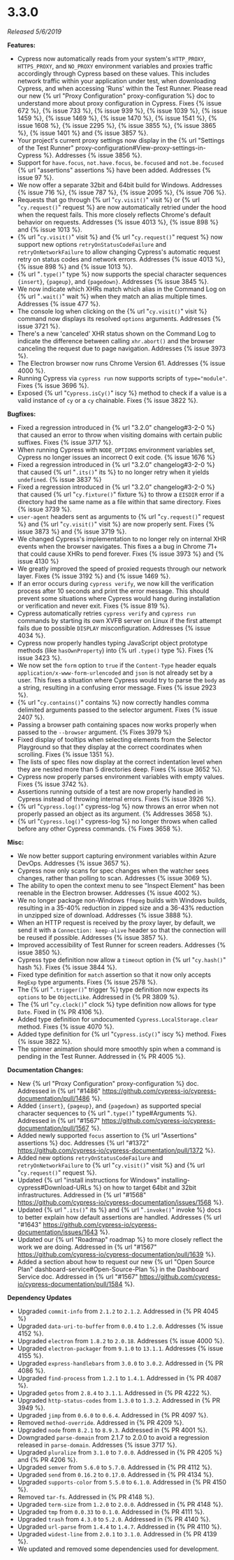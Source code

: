 # 3.3.0

*Released 5/6/2019*

**Features:**

- Cypress now automatically reads from your system's `HTTP_PROXY`, `HTTPS_PROXY`, and `NO_PROXY` environment variables and proxies traffic accordingly through Cypress based on these values. This includes network traffic within your application under test, when downloading Cypress, and when accessing 'Runs' within the Test Runner. Please read our new {% url "Proxy Configuration" proxy-configuration %} doc to understand more about proxy configuration in Cypress. Fixes {% issue 672 %}, {% issue 733 %}, {% issue 939 %}, {% issue 1039 %}, {% issue 1459 %}, {% issue 1469 %}, {% issue 1470 %}, {% issue 1541 %}, {% issue 1608 %}, {% issue 2295 %}, {% issue 3855 %}, {% issue 3865 %}, {% issue 1401 %} and {% issue 3857 %}.
- Your project's current proxy settings now display in the {% url "Settings of the Test Runner" proxy-configuration#View-proxy-settings-in-Cypress %}. Addresses {% issue 3856 %}.
- Support for `have.focus`, `not.have.focus`, `be.focused` and `not.be.focused` {% url "assertions" assertions %} have been added. Addresses {% issue 97 %}.
- We now offer a separate 32bit and 64bit build for Windows. Addresses {% issue 716 %}, {% issue 787 %}, {% issue 2095 %}, {% issue 706 %}.
- Requests that go through {% url "`cy.visit()`" visit %} or {% url "`cy.request()`" request %} are now automatically retried under the hood when the request fails. This more closely reflects Chrome's default behavior on requests. Addresses {% issue 4013 %}, {% issue 898 %} and {% issue 1013 %}.
- {% url "`cy.visit()`" visit %} and {% url "`cy.request()`" request %} now support new options `retryOnStatusCodeFailure` and `retryOnNetworkFailure` to allow changing Cypress's automatic request retry on status codes and network errors. Addresses {% issue 4013 %}, {% issue 898 %} and {% issue 1013 %}.
- {% url "`.type()`" type %} now supports the special character sequences `{insert}`, `{pageup}`, and `{pagedown}`. Addresses {% issue 3845 %}.
- We now indicate which XHRs match which alias in the Command Log on {% url "`.wait()`" wait %} when they match an alias multiple times. Addresses {% issue 477 %}.
- The console log when clicking on the {% url "`cy.visit()`" visit %} command now displays its resolved `options` arguments. Addresses {% issue 3721 %}.
- There's a new 'canceled' XHR status shown on the Command Log to indicate the difference between calling `xhr.abort()` and the browser canceling the request due to page navigation. Addresses {% issue 3973 %}.
- The Electron browser now runs Chrome Version 61. Addresses {% issue 4000 %}.
- Running Cypress via `cypress run` now supports scripts of `type="module"`. Fixes {% issue 3696 %}.
- Exposed {% url "`Cypress.isCy()`" iscy %} method to check if a value is a valid instance of `cy` or a `cy` chainable. Fixes {% issue 3822 %}.

**Bugfixes:**

- Fixed a regression introduced in {% url "3.2.0" changelog#3-2-0 %} that caused an error to throw when visiting domains with certain public suffixes. Fixes {% issue 3717 %}.
- When running Cypress with `NODE_OPTIONS` environment variables set, Cypress no longer issues an incorrect 0 exit code. {% issue 1676 %}
- Fixed a regression introduced in {% url "3.2.0" changelog#3-2-0 %} that caused {% url "`.its()`" its %} to no longer retry when it yields `undefined`. {% issue 3837 %}
- Fixed a regression introduced in {% url "3.2.0" changelog#3-2-0 %} that caused {% url "`cy.fixture()`" fixture %} to throw a `EISDIR` error if a directory had the same name as a file within that same directory. Fixes {% issue 3739 %}.
- `user-agent` headers sent as arguments to {% url "`cy.request()`" request %} and {% url "`cy.visit()`" visit %} are now properly sent. Fixes {% issue 3873 %} and {% issue 3719 %}.
- We changed Cypress's implementation to no longer rely on internal XHR events when the browser navigates. This fixes a a bug in Chrome 71+ that could cause XHRs to pend forever. Fixes {% issue 3973 %} and {% issue 4130 %}
- We greatly improved the speed of proxied requests through our network layer. Fixes {% issue 3192 %} and {% issue 1469 %}.
- If an error occurs during `cypress verify`, we now kill the verification process after 10 seconds and print the error message. This should prevent some situations where Cypress would hang during installation or verification and never exit. Fixes {% issue 819 %}.
- Cypress automatically retries `cypress verify` and `cypress run` commands by starting its own XVFB server on Linux if the first attempt fails due to possible `DISPLAY` misconfiguration. Addresses {% issue 4034 %}.
- Cypress now properly handles typing JavaScript object prototype methods (like `hasOwnProperty`) into {% url `.type()` type %}. Fixes {% issue 3423 %}.
- We now set the `form` option to `true` if the `Content-Type` header equals `application/x-www-form-urlencoded` and `json` is not already set by a user. This fixes a situation where Cypress would try to parse the `body` as a string, resulting in a confusing error message. Fixes {% issue 2923 %}.
- {% url "`cy.contains()`" contains %} now correctly handles comma delimited arguments passed to the selector argument.  Fixes {% issue 2407 %}.
- Passing a browser path containing spaces now works properly when passed to the `--browser` argument. {% Fixes 3979 %}
- Fixed display of tooltips when selecting elements from the Selector Playground so that they display at the correct coordinates when scrolling. Fixes {% issue 1351 %}.
- The lists of spec files now display at the correct indentation level when they are nested more than 5 directories deep. Fixes {% issue 3652 %}.
- Cypress now properly parses environment variables with empty values. Fixes {% issue 3742 %}.
- Assertions running outside of a test are now properly handled in Cypress instead of throwing internal errors. Fixes {% issue 3926 %}.
- {% url "`Cypress.log()`" cypress-log %} now throws an error when not properly passed an object as its argument. {% Addresses 3658 %}.
- {% url "`Cypress.log()`" cypress-log %} no longer throws when called before any other Cypress commands. {% Fixes 3658 %}.

**Misc:**

- We now better support capturing environment variables within Azure DevOps. Addresses {% issue 3657 %}.
- Cypress now only scans for spec changes when the watcher sees changes, rather than polling to scan. Addresses {% issue 3069 %}.
- The ability to open the context menu to see "Inspect Element" has been reenable in the Electron browser. Addresses {% issue 4002 %}.
- We no longer package non-Windows `ffmpeg` builds with Windows builds, resulting in a 35-40% reduction in zipped size and a 36-43% reduction in unzipped size of download. Addresses {% issue 3888 %}.
- When an HTTP request is received by the proxy layer, by default, we send it with a `Connection: keep-alive` header so that the connection will be reused if possible. Addresses {% issue 3857 %}.
- Improved accessibility of Test Runner for screen readers. Addresses {% issue 3850 %}.
- Cypress type definition now allow a `timeout` option in {% url "`cy.hash()`" hash %}. Fixes {% issue 3844 %}.
- Fixed type definition for `match` assertion so that it now only accepts `RegExp` type arguments. Fixes {% issue 2578 %}.
- The {% url "`.trigger()`" trigger %} type definition now expects its `options` to be `ObjectLike`. Addressed in {% PR 3809 %}.
- The {% url "`cy.clock()`" clock %} type definition now allows for type `Date`. Fixed in {% PR 4106 %}.
- Added type definition for undocumented `Cypress.LocalStorage.clear` method. Fixes {% issue 4070 %}.
- Added type definition for {% url "`Cypress.isCy()`" iscy %} method. Fixes {% issue 3822 %}.
- The spinner animation should more smoothly spin when a command is pending in the Test Runner. Addressed in {% PR 4005 %}.

**Documentation Changes:**

- New {% url "Proxy Configuration" proxy-configuration %} doc. Addressed in {% url "#1486" https://github.com/cypress-io/cypress-documentation/pull/1486 %}.
- Added `{insert}`, `{pageup}`, and `{pagedown}` as supported special character sequences to {% url "`.type()`" type#Arguments %}. Addressed in {% url "#1567" https://github.com/cypress-io/cypress-documentation/pull/1567 %}.
- Added newly supported `focus` assertion to {% url "Assertions" assertions %} doc. Addresses {% url "#1372" https://github.com/cypress-io/cypress-documentation/pull/1372 %}.
- Added new options `retryOnStatusCodeFailure` and `retryOnNetworkFailure` to {% url "`cy.visit()`" visit %} and {% url "`cy.request()`" request %}.
- Updated {% url "install instructions for Windows" installing-cypress#Download-URLs %} on how to target 64bit and 32bit infrastructures. Addressed in {% url "#1568" https://github.com/cypress-io/cypress-documentation/issues/1568 %}.
- Updated {% url "`.its()`" its %} and {% url "`.invoke()`" invoke %} docs to better explain how default assertions are handled. Addresses {% url "#1643" https://github.com/cypress-io/cypress-documentation/issues/1643 %}.
- Updated our {% url "Roadmap" roadmap %} to more closely reflect the work we are doing. Addressed in {% url "#1567" https://github.com/cypress-io/cypress-documentation/pull/1639 %}.
- Added a section about how to request our new {% url "Open Source Plan" dashboard-service#Open-Source-Plan %} in the Dashboard Service doc. Addressed in {% url "#1567" https://github.com/cypress-io/cypress-documentation/pull/1584 %}.

**Dependency Updates**

- Upgraded `commit-info` from `2.1.2` to `2.1.2`. Addressed in {% PR 4045 %}
- Upgraded `data-uri-to-buffer` from `0.0.4` to `1.2.0`. Addresses {% issue 4152 %}.
- Upgraded `electron` from `1.8.2` to `2.0.18`. Addresses {% issue 4000 %}.
- Upgraded `electron-packager` from `9.1.0` to `13.1.1`. Addresses {% issue 4155 %}.
- Upgraded `express-handlebars` from `3.0.0` to `3.0.2`. Addressed in {% PR 4086 %}.
- Upgraded `find-process` from `1.2.1` to `1.4.1`. Addressed in {% PR 4087 %}.
- Upgraded `getos` from `2.8.4` to `3.1.1`. Addressed in {% PR 4222 %}.
- Upgraded `http-status-codes` from `1.3.0` to `1.3.2`. Addressed in {% PR 3949 %}.
- Upgraded `jimp` from `0.6.0` to `0.6.4`. Addressed in {% PR 4097 %}.
- Removed `method-override`. Addressed in {% PR 4209 %}.
- Upgraded `node` from `8.2.1` to `8.9.3`. Addressed in {% PR 4001 %}.
- Downgraded `parse-domain` from 2.1.7 to 2.0.0 to avoid a regression released in `parse-domain`. Addresses {% issue 3717 %}.
- Upgraded `pluralize` from `3.1.0` to `7.0.0`. Addressed in {% PR 4205 %} and {% PR 4206 %}.
- Upgraded `semver` from `5.6.0` to `5.7.0`. Addressed in {% PR 4112 %}.
- Upgraded `send` from `0.16.2` to `0.17.0`. Addressed in {% PR 4134 %}.
- Upgraded `supports-color` from `5.5.0` to `6.1.0`. Addressed in {% PR 4150 %}.
- Removed `tar-fs`. Addressed in {% PR 4148 %}.
- Upgraded `term-size` from `1.2.0` to `2.0.0`. Addressed in {% PR 4148 %}.
- Upgraded `tmp` from `0.0.33` to `0.1.0`. Addressed in {% PR 4111 %}.
- Upgraded `trash` from `4.3.0` to `5.2.0`. Addressed in {% PR 4140 %}.
- Upgraded `url-parse` from `1.4.4` to `1.4.7`. Addressed in {% PR 4110 %}.
- Upgraded `widest-line` from `2.0.1` to `3.1.0`. Addressed in {% PR 4139 %}.
- We updated and removed some dependencies used for development.
